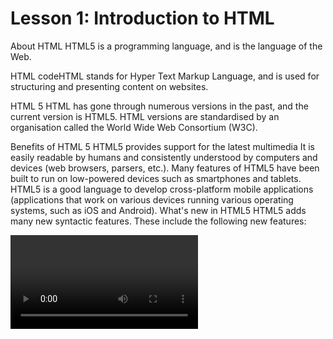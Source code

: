 # Lesson 1: Introduction to HTML
About HTML
HTML5 is a programming language, and is the language of the Web.

HTML codeHTML stands for Hyper Text Markup Language, and is used for structuring and presenting content on websites.  

HTML 5
HTML has gone through numerous versions in the past, and the current version is HTML5. HTML versions are standardised by an organisation called the World Wide Web Consortium (W3C). 

Benefits of HTML 5
HTML5 provides support for the latest multimedia 
It is easily readable by humans and consistently understood by computers and devices (web browsers, parsers, etc.). 
Many features of HTML5 have been built to run on low-powered devices such as smartphones and tablets.
HTML5 is a good language to develop cross-platform mobile applications (applications that work on various devices running various operating systems, such as iOS and Android).
What's new in HTML5
HTML5 adds many new syntactic features. These include the following new features:

<video> element: to display video in web pages
<audio> element: to play audio within web pages
<canvas> element: to draw graphical objects
Integration of scalable vector graphics (SVG) content (replacing generic <object> tags)
MathML for mathematical formulas
These features are designed to make it easy to include and handle multimedia and graphical content on the web without having to resort to proprietary plugins and APIs.

HTML5 also includes the following new features, among others:

HTML Geolocation - for making navigation apps
HTML Drag and Drop - for dragging and dropping objects on the screen
HTML Local Storage - for storing data on mobile devices
HTML Web Workers - for speeding up page loading times by running multiple processes at the same time.

